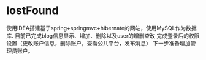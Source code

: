 # lostFound

使用IDEA搭建基于spring+springmvc+hibernate的网站，使用MySQL作为数据库.
目前已完成blog信息显示、增加、删除以及user的增删查改
完成登录后的权限设置（更改账户信息，删除账户，查看公共平台，发布消息）
下一步准备增加管理员账户。
